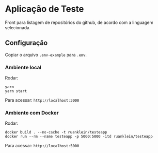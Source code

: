 # Aplicação de Teste

Front para listagem de repositórios do github, de acordo com a linguagem selecionada.

## Configuração

Copiar o arquivo `.env-example` para `.env`.

### Ambiente local

Rodar:
```
yarn
yarn start
```

Para acessar: `http://localhost:3000`

### Ambiente com Docker

Rodar:
```
docker build . --no-cache -t ruanklein/testeapp
docker run --rm --name testeapp -p 5000:5000 -itd ruanklein/testeapp
```

Para acessar: `http://localhost:5000`

